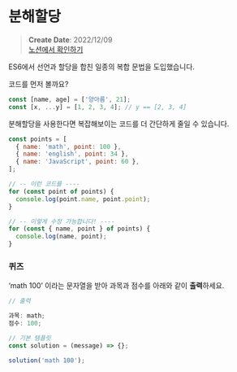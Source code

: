 # 분해할당

> **Create Date**: 2022/12/09  
> [노션에서 확인하기](https://areumsheep.notion.site/78ee025858744e4f9d80fcda38f0c061)

ES6에서 선언과 할당을 합친 일종의 복합 문법을 도입했습니다.

코드를 먼저 볼까요?

```jsx
const [name, age] = ['양아름', 21];
const [x, ...y] = [1, 2, 3, 4]; // y == [2, 3, 4]
```

분해할당을 사용한다면 복잡해보이는 코드를 더 간단하게 줄일 수 있습니다.

```jsx
const points = [
  { name: 'math', point: 100 },
  { name: 'english', point: 34 },
  { name: 'JavaScript', point: 60 },
];

// -- 이런 코드를 ----
for (const point of points) {
  console.log(point.name, point.point);
}

// -- 이렇게 수정 가능합니다! ----
for (const { name, point } of points) {
  console.log(name, point);
}
```

### 퀴즈

‘math 100’ 이라는 문자열을 받아 과목과 점수를 아래와 같이 **출력**하세요.

```jsx
// 출력

과목: math;
점수: 100;
```

```jsx
// 기본 템플릿
const solution = (message) => {};

solution('math 100');
```

